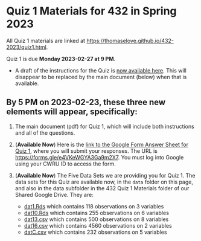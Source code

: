 # Quiz 1 Materials for 432 in Spring 2023

All Quiz 1 materials are linked at https://thomaselove.github.io/432-2023/quiz1.html.

Quiz 1 is due **Monday 2023-02-27 at 9 PM**. 

- A draft of the instructions for the Quiz is [now available here](instructions_only_draft.pdf). This will disappear to be replaced by the main document (below) when that is available.

## By 5 PM on 2023-02-23, these three new elements will appear, specifically:

1. The main document (pdf) for Quiz 1, which will include both instructions and all of the questions.

2. (**Available Now**) Here is the [link to the Google Form Answer Sheet for Quiz 1](https://forms.gle/e4VKeWGYA3Ga9m2X7), where you will submit your responses. The URL is <https://forms.gle/e4VKeWGYA3Ga9m2X7>. You must log into Google using your CWRU ID to access the form.

3. (**Available Now**) The Five Data Sets we are providing you for Quiz 1. The data sets for this Quiz are available now, in the `data` folder on this page, and also in the data subfolder in the 432 Quiz 1 Materials folder of our Shared Google Drive. They are:
    - [dat1.Rds](https://github.com/THOMASELOVE/432-classes-2023/blob/main/quiz1/data/dat1.Rds) which contains 118 observations on 3 variables
    - [dat10.Rds](https://github.com/THOMASELOVE/432-classes-2023/blob/main/quiz1/data/dat10.Rds) which contains 255 observations on 6 variables
    - [dat13.csv](https://raw.githubusercontent.com/THOMASELOVE/432-classes-2023/main/quiz1/data/dat13.csv) which contains 500 observations on 8 variables 
    - [dat16.csv](https://raw.githubusercontent.com/THOMASELOVE/432-classes-2023/main/quiz1/data/dat16.csv) which contains 4560 observations on 2 variables
    - [datC.csv](https://raw.githubusercontent.com/THOMASELOVE/432-classes-2023/main/quiz1/data/datC.csv) which contains 232 observations on 5 variables

